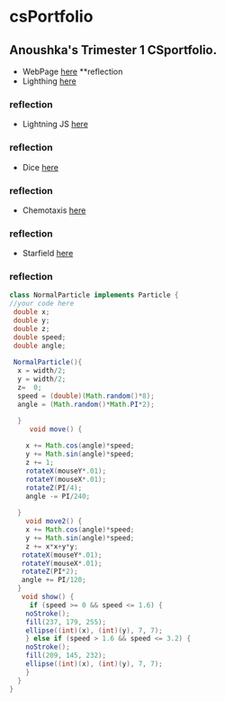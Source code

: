 
# csPortfolio
## Anoushka's Trimester 1 CSportfolio.


* WebPage [here](https://sunkuma.github.io/WebPage/bigSur/)
**reflection 
* Lighthing [here](https://sunkuma.github.io/lightning2/)
### reflection 
* Lightning JS [here](https://sunkuma.github.io/lightning2/LightningJavaScript/index.html)
### reflection
* Dice [here](https://sunkuma.github.io/dice3/)
### reflection 
* Chemotaxis [here](https://sunkuma.github.io/chemotaxis4/)
### reflection 
* Starfield [here](https://sunkuma.github.io/starfield5/)
### reflection 


```Java
class NormalParticle implements Particle {
//your code here
 double x; 
 double y; 
 double z;
 double speed; 
 double angle;
 
 NormalParticle(){
  x = width/2;
  y = width/2; 
  z=  0;
  speed = (double)(Math.random()*8);
  angle = (Math.random()*Math.PI*2); 

  } 
     void move() {
 
    x += Math.cos(angle)*speed;
    y += Math.sin(angle)*speed; 
    z += 1;
    rotateX(mouseY*.01);
    rotateY(mouseX*.01);
    rotateZ(PI/4);
    angle -= PI/240; 
    
  }
    void move2() {
    x += Math.cos(angle)*speed;
    y += Math.sin(angle)*speed; 
    z += x*x+y*y;
   rotateX(mouseY*.01);
   rotateY(mouseX*.01);
   rotateZ(PI*2);
   angle += PI/120; 
  }
   void show() {
     if (speed >= 0 && speed <= 1.6) {
    noStroke();
    fill(237, 179, 255);
    ellipse((int)(x), (int)(y), 7, 7);
    } else if (speed > 1.6 && speed <= 3.2) {
    noStroke();
    fill(209, 145, 232);
    ellipse((int)(x), (int)(y), 7, 7);
    } 
  }
}

```
